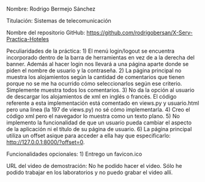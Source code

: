 Nombre: Rodrigo Bermejo Sánchez

Titulación: Sistemas de telecomunicación

Nombre del repositorio GitHub: https://github.com/rodrigobersan/X-Serv-Practica-Hoteles

Peculiaridades de la práctica:
	1) El menú login/logout se encuentra incorporado dentro de la barra de herramientas en vez de a la derecha del banner. Además al hacer login nos llevará a una página aparte donde se piden el nombre de usuario y la contraseña.
	2) La página principal no muestra los alojamientos según la cantidad de comentarios que tienen porque no se me ha ocurrido cómo seleccionarlos según ese criterio. Simplemente muestra todos los comentarios.
	3) No da la opción al usuario de descargar los alojamientos de xml en inglés o francés. El código referente a esta implementación está comentado en views.py y usuario.html pero una linea (la 197 de views.py) no sé cómo implementarla.
	4) Creo el código xml pero el navegador lo muestra como un texto plano.
	5) No implemento la funcionalidad de que un usuario pueda cambiar el aspecto de la aplicación ni el título de su página de usuario.
	6) La página principal utiliza un offset asique para acceder a ella hay que especificarlo: http://127.0.0.1:8000/?offset=0.

Funcionalidades opcionales:
	1) Entrego un favicon.ico

URL del video de demostración: No he podido hacer el video. Sólo he podido trabajar en los laboratorios y no puedo grabar el video allí.

